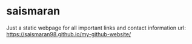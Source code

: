 # saismaran
Just a static webpage for all important links and contact information
url: https://saismaran98.github.io/my-github-website/
